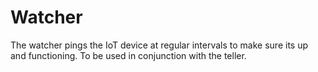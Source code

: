 # Watcher

The watcher pings the IoT device at regular intervals to make sure its up and functioning. To be used in conjunction with the teller.
